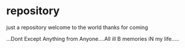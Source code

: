 # repository
just a repository
welcome to the world
thanks for coming

...Dont Except Anything from Anyone....All ill B memories iN my life.....
